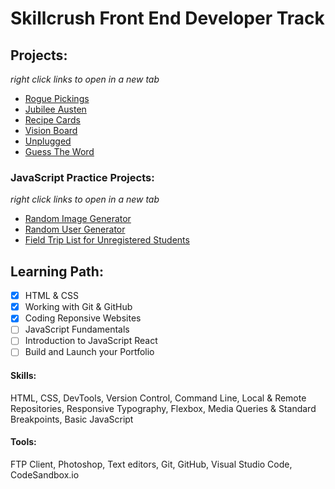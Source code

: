 # Skillcrush Front End Developer Track #

## Projects: ##
_right click links to open in a new tab_
- [Rogue Pickings](/rogue/index.html)
- [Jubilee Austen](/austen/index.html)
- [Recipe Cards](/recipe/index.html)
- [Vision Board](/vision/index.html)
- [Unplugged](/unplugged/index.html)
- [Guess The Word](/guess-the-word/index.html)

### JavaScript Practice Projects: ###
_right click links to open in a new tab_
- [Random Image Generator](/javaScript/image-gen/index.html)
- [Random User Generator](/javaScript/user-gen/index.html)
- [Field Trip List for Unregistered Students](/javaScript/field-trip/index.html)

## Learning Path: ##
- [x] HTML & CSS
- [x] Working with Git & GitHub
- [x] Coding Reponsive Websites
- [ ] JavaScript Fundamentals
- [ ] Introduction to JavaScript React
- [ ] Build and Launch your Portfolio

#### Skills: ####
HTML, CSS, DevTools, Version Control, Command Line, Local & Remote Repositories, Responsive Typography, Flexbox, Media Queries & Standard Breakpoints, Basic JavaScript

#### Tools: ####
FTP Client, Photoshop, Text editors, Git, GitHub, Visual Studio Code, CodeSandbox.io